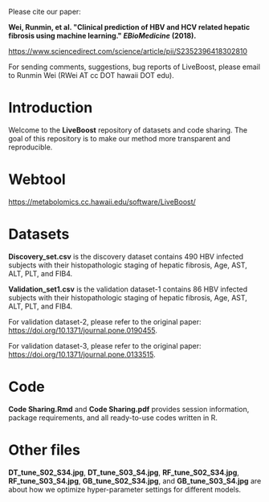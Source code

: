 Please cite our paper:

**Wei, Runmin, et al. "Clinical prediction of HBV and HCV related hepatic fibrosis using machine learning." *EBioMedicine* (2018).**

https://www.sciencedirect.com/science/article/pii/S2352396418302810

For sending comments, suggestions, bug reports of LiveBoost, please email to Runmin Wei (RWei AT cc DOT hawaii DOT edu).

# Introduction
Welcome to the **LiveBoost** repository of datasets and code sharing.
The goal of this repository is to make our method more transparent and reproducible.

# Webtool
https://metabolomics.cc.hawaii.edu/software/LiveBoost/

# Datasets
**Discovery_set.csv** is the discovery dataset contains 490 HBV infected subjects with their histopathologic staging of hepatic fibrosis, Age, AST, ALT, PLT, and FIB4.

**Validation_set1.csv** is the validation dataset-1 contains 86 HBV infected subjects with their histopathologic staging of hepatic fibrosis, Age, AST, ALT, PLT, and FIB4.

For validation dataset-2, please refer to the original paper: https://doi.org/10.1371/journal.pone.0190455.

For validation dataset-3, please refer to the original paper: https://doi.org/10.1371/journal.pone.0133515.

# Code
**Code Sharing.Rmd** and **Code Sharing.pdf** provides session information, package requirements, and all ready-to-use codes written in R.

# Other files
**DT_tune_S02_S34.jpg**, **DT_tune_S03_S4.jpg**, **RF_tune_S02_S34.jpg**, **RF_tune_S03_S4.jpg**, **GB_tune_S02_S34.jpg**, and **GB_tune_S03_S4.jpg** are about how we optimize hyper-parameter settings for different models.
